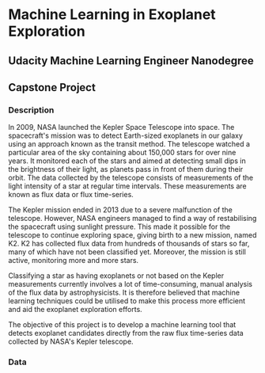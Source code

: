 # Machine Learning in Exoplanet Exploration
## Udacity Machine Learning Engineer Nanodegree
## Capstone Project

### Description

In 2009, NASA launched the Kepler Space Telescope into space. The spacecraft's mission was to detect Earth-sized exoplanets in our galaxy using an approach known as the transit method. The telescope watched a particular area of the sky containing about 150,000 stars for over nine years. It monitored each of the stars and aimed at detecting small dips in the brightness of their light, as planets pass in front of them during their orbit. The data collected by the telescope consists of measurements of the light intensity of a star at regular time intervals. These measurements are known as flux data or flux time-series.

The Kepler mission ended in 2013 due to a severe malfunction of the telescope. However, NASA engineers managed to find a way of restabilising the spacecraft using sunlight pressure. This made it possible for the telescope to continue exploring space, giving birth to a new mission, named K2. K2 has collected flux data from hundreds of thousands of stars so far, many of which have not been classified yet. Moreover, the mission is still active, monitoring more and more stars.

Classifying a star as having exoplanets or not based on the Kepler measurements currently involves a lot of time-consuming, manual analysis of the flux data by astrophysicists. It is therefore believed that machine learning techniques could be utilised to make this process more efficient and aid the exoplanet exploration efforts.

The objective of this project is to develop a machine learning tool that detects exoplanet candidates directly from the raw flux time-series data collected by NASA's Kepler telescope.

### Data

